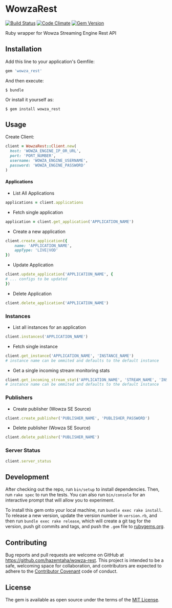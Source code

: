 # WowzaRest

[![Build Status](https://travis-ci.org/hazemtaha/wowza-rest.svg?branch=master)](https://travis-ci.org/hazemtaha/wowza-rest)
[![Code Climate](https://codeclimate.com/github/hazemtaha/wowza_rest/badges/gpa.svg)](https://codeclimate.com/github/hazemtaha/wowza_rest)
[![Gem Version](https://badge.fury.io/rb/wowza_rest.svg)](https://badge.fury.io/rb/wowza_rest)

Ruby wrapper for Wowza Streaming Engine Rest API

## Installation

Add this line to your application's Gemfile:

```ruby
gem 'wowza_rest'
```

And then execute:

    $ bundle

Or install it yourself as:

    $ gem install wowza_rest

## Usage

Create Client:
```ruby
client = WowzaRest::Client.new(
  host: 'WOWZA_ENGINE_IP_OR_URL',
  port: 'PORT_NUMBER',
  username: 'WOWZA_ENGINE_USERNAME',
  password: 'WOWZA_ENGINE_PASSWORD'
) 
```

#### Applications
- List All Applications
```ruby
applications = client.applications
```
- Fetch single application
```ruby
application = client.get_application('APPLICATION_NAME')
```
- Create a new application
```ruby
client.create_application({
	name: 'APPLICATION_NAME',
	appType: 'LIVE|VOD'
})
```
- Update Application
```ruby
client.update_application('APPLICATION_NAME', {
# ... configs to be updated
})
```
- Delete Application
```ruby
client.delete_application('APPLICATION_NAME')
```

### Instances
- List all instances for an application
```ruby
client.instances('APPLICATION_NAME')
```
- Fetch single instance
```ruby
client.get_instance('APPLICATION_NAME', 'INSTANCE_NAME') 
# instance name can be ommited and defaults to the default instance
```
- Get a single incoming stream monitoring stats
```ruby
client.get_incoming_stream_stat('APPLICATION_NAME', 'STREAM_NAME', 'INSTANCE_NAME')
# instance name can be ommited and defaults to the default instance
```

### Publishers
- Create publisher (Wowza SE Source)
```ruby
client.create_publisher('PUBLISHER_NAME', 'PUBLISHER_PASSWORD')
```
- Delete publisher (Wowza SE Source)
```ruby
client.delete_publisher('PUBLISHER_NAME')
```
### Server Status
```ruby
client.server_status
```

## Development

After checking out the repo, run `bin/setup` to install dependencies. Then, run `rake spec` to run the tests. You can also run `bin/console` for an interactive prompt that will allow you to experiment.

To install this gem onto your local machine, run `bundle exec rake install`. To release a new version, update the version number in `version.rb`, and then run `bundle exec rake release`, which will create a git tag for the version, push git commits and tags, and push the `.gem` file to [rubygems.org](https://rubygems.org).

## Contributing

Bug reports and pull requests are welcome on GitHub at https://github.com/hazemtaha/wowza-rest. This project is intended to be a safe, welcoming space for collaboration, and contributors are expected to adhere to the [Contributor Covenant](http://contributor-covenant.org) code of conduct.


## License

The gem is available as open source under the terms of the [MIT License](http://opensource.org/licenses/MIT).

